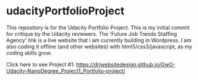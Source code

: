 # udacityPortfolioProject
This repository is for the Udacity Portfolio Project. This is my initial commit for critique by the Udacity reviewers. The 'Future Job Trends Staffing Agency' link is a live website that i am currently building in Wordpress. I am also coding it offline (and other websites) with html5/css3/javascript, as my coding skills grow. 

Click here to see Project #1: https://drjwebsitedesign.github.io/GwG-Udacity-NanoDegree_Project1_Portfolio-project/  
